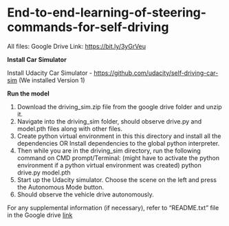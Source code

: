 # End-to-end-learning-of-steering-commands-for-self-driving

All files:
Google Drive Link: https://bit.ly/3yGrVeu

**Install Car Simulator**

Install Udacity Car Simulator - https://github.com/udacity/self-driving-car-sim (We installed Version 1)

**Run the model**
1. Download the driving_sim.zip file from the google drive folder and unzip it.
2. Navigate into the driving_sim folder, should observe drive.py and model.pth files along with other files.
3. Create python virtual environment in this this directory and install all the dependencies
OR
Install dependencies to the global python interpreter.
4. Then while you are in the driving_sim directory, run the following command on CMD
prompt/Terminal:
(might have to activate the python environment if a python virtual environment was created)
python drive.py model.pth
5. Start up the Udacity simulator. Choose the scene on the left and press the Autonomous Mode
button.
6. Should observe the vehicle drive autonomously.

For any supplemental information (if necessary), refer to “README.txt” file in the Google drive [link](https://drive.google.com/drive/u/2/folders/1nXlceIZaJ9Fb6nV7FciKhhkF5QJFuLWH)
